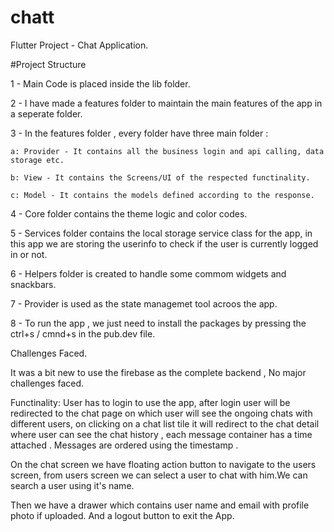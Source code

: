 # chatt

Flutter Project - Chat Application.

#Project Structure

1 - Main Code is placed inside the lib folder.

2 - I have made a features folder to maintain the main features of the app in a seperate folder.

3 - In the features folder , every folder have three main folder :

    a: Provider - It contains all the business login and api calling, data storage etc.

    b: View - It contains the Screens/UI of the respected functinality.

    c: Model - It contains the models defined according to the response.

4 - Core folder contains the theme logic and color codes.

5 - Services folder contains the local storage service class for the app, in this app we are storing the userinfo to check if the user is currently logged in or not.

6 - Helpers folder is created to handle some commom widgets and snackbars.

7 - Provider is used as the state managemet tool acroos the app.

8 - To run the app , we just need to install the packages by pressing the ctrl+s / cmnd+s in the pub.dev file.

Challenges Faced.

It was a bit new to use the firebase as the complete backend , No major challenges faced.

Functinality: 
User has to login to use the app, after login user will be redirected to the chat page on which user will see the ongoing chats with different users, on clicking on a chat list tile it will redirect to the chat detail where user can see the chat history , each message container has a time attached . Messages are ordered using the timestamp .

On the chat screen we have floating action button to navigate to the users screen, from users screen we can select a user to chat with him.We can search a user using it's name.

Then we have a drawer which contains user name and email with profile photo if uploaded. And a logout button to exit the App.



